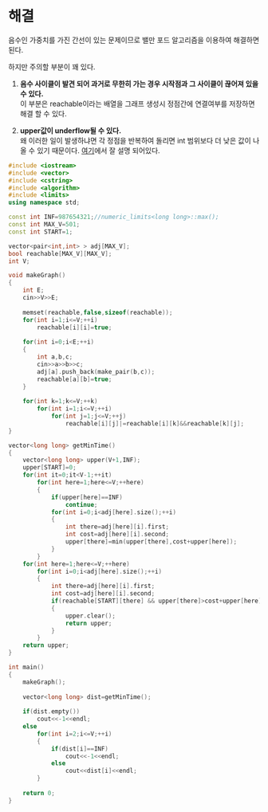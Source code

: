 # 해결 
음수인 가중치를 가진 간선이 있는 문제이므로 밸만 포드 알고리즘을 이용하여 해결하면 된다.  

하지만 주의할 부분이 꽤 있다.  

1. **음수 사이클이 발견 되어 과거로 무한히 가는 경우 시작점과 그 사이클이 끊어져 있을 수 있다.**  
이 부분은 reachable이라는 배열을 그래프 생성시 정점간에 연결여부를 저장하면 해결 할 수 있다.  

2. **upper값이 underflow될 수 있다.**  
왜 이러한 일이 발생하냐면 각 정점을 반복하여 돌리면 int 범위보다 더 낮은 값이 나올 수 있기 때문이다. [여기](https://www.acmicpc.net/board/view/55270)에서
 잘 설명 되어있다.
```c++
#include <iostream>
#include <vector>
#include <cstring>
#include <algorithm>
#include <limits>
using namespace std;

const int INF=987654321;//numeric_limits<long long>::max();
const int MAX_V=501;
const int START=1;

vector<pair<int,int> > adj[MAX_V];
bool reachable[MAX_V][MAX_V];
int V;

void makeGraph()
{
    int E;
    cin>>V>>E;
    
    memset(reachable,false,sizeof(reachable));
    for(int i=1;i<=V;++i)
        reachable[i][i]=true;
    
    for(int i=0;i<E;++i)
    {
        int a,b,c;
        cin>>a>>b>>c;
        adj[a].push_back(make_pair(b,c));
        reachable[a][b]=true;
    }
    
    for(int k=1;k<=V;++k)
        for(int i=1;i<=V;++i)
            for(int j=1;j<=V;++j)
                reachable[i][j]|=reachable[i][k]&&reachable[k][j];
}

vector<long long> getMinTime()
{
    vector<long long> upper(V+1,INF);
    upper[START]=0;
    for(int it=0;it<V-1;++it)
        for(int here=1;here<=V;++here)
        {
            if(upper[here]==INF)
                continue;
            for(int i=0;i<adj[here].size();++i)
            {
                int there=adj[here][i].first;
                int cost=adj[here][i].second;
                upper[there]=min(upper[there],cost+upper[here]);
            }
        }
    for(int here=1;here<=V;++here)
        for(int i=0;i<adj[here].size();++i)
        {
            int there=adj[here][i].first;
            int cost=adj[here][i].second;
            if(reachable[START][there] && upper[there]>cost+upper[here])
            {
                upper.clear();
                return upper;
            }
        }
    return upper;
}

int main()
{
    makeGraph();
    
    vector<long long> dist=getMinTime();
    
    if(dist.empty())
        cout<<-1<<endl;
    else
        for(int i=2;i<=V;++i)
        {
            if(dist[i]==INF)
                cout<<-1<<endl;
            else
                cout<<dist[i]<<endl;
        }
    
    return 0;
}

```
